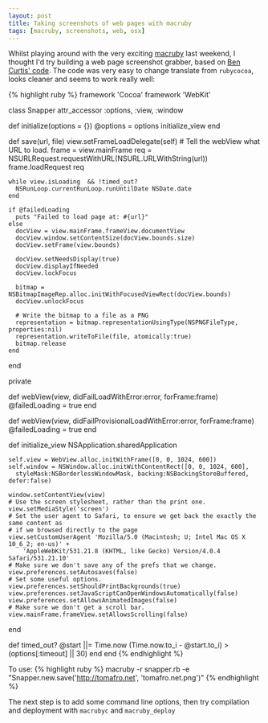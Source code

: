 ```yaml
---
layout: post
title: Taking screenshots of web pages with macruby
tags: [macruby, screenshots, web, osx]
---
```

Whilst playing around with the very exciting [macruby](http://macruby.org) last weekend, I thought I'd try building a web page screenshot grabber, based on [Ben Curtis' code](http://www.bencurtis.com/?p=128).  The code was very easy to change translate from `rubycocoa`, looks cleaner and seems to work really well:

{% highlight ruby %}
framework 'Cocoa'
framework 'WebKit'

class Snapper
  attr_accessor :options, :view, :window
  
  def initialize(options = {})
    @options = options
    initialize_view
  end
  
  def save(url, file)
    view.setFrameLoadDelegate(self)
    # Tell the webView what URL to load.
    frame = view.mainFrame
    req = NSURLRequest.requestWithURL(NSURL.URLWithString(url))
		frame.loadRequest req
    
    while view.isLoading  && !timed_out?
      NSRunLoop.currentRunLoop.runUntilDate NSDate.date
    end
    
    if @failedLoading
      puts "Failed to load page at: #{url}"
    else
      docView = view.mainFrame.frameView.documentView
      docView.window.setContentSize(docView.bounds.size)
      docView.setFrame(view.bounds)
    
      docView.setNeedsDisplay(true)
      docView.displayIfNeeded
      docView.lockFocus
    
      bitmap = NSBitmapImageRep.alloc.initWithFocusedViewRect(docView.bounds)
      docView.unlockFocus

      # Write the bitmap to a file as a PNG
      representation = bitmap.representationUsingType(NSPNGFileType, properties:nil)
      representation.writeToFile(file, atomically:true)
      bitmap.release
    end
  end
  
  private
  
  def webView(view, didFailLoadWithError:error, forFrame:frame)
    @failedLoading = true
  end
  
  def webView(view, didFailProvisionalLoadWithError:error, forFrame:frame)
    @failedLoading = true
  end
  
  def initialize_view
    NSApplication.sharedApplication    
    
    self.view = WebView.alloc.initWithFrame([0, 0, 1024, 600])
    self.window = NSWindow.alloc.initWithContentRect([0, 0, 1024, 600],
      styleMask:NSBorderlessWindowMask, backing:NSBackingStoreBuffered, defer:false)
      
    window.setContentView(view)    
    # Use the screen stylesheet, rather than the print one.
    view.setMediaStyle('screen')
    # Set the user agent to Safari, to ensure we get back the exactly the same content as 
    # if we browsed directly to the page
    view.setCustomUserAgent 'Mozilla/5.0 (Macintosh; U; Intel Mac OS X 10_6_2; en-us)' +
        'AppleWebKit/531.21.8 (KHTML, like Gecko) Version/4.0.4 Safari/531.21.10'
    # Make sure we don't save any of the prefs that we change.
    view.preferences.setAutosaves(false)
    # Set some useful options.
    view.preferences.setShouldPrintBackgrounds(true)
    view.preferences.setJavaScriptCanOpenWindowsAutomatically(false)
    view.preferences.setAllowsAnimatedImages(false)
    # Make sure we don't get a scroll bar.
    view.mainFrame.frameView.setAllowsScrolling(false)
  end
  
  def timed_out?
    @start ||= Time.now
    (Time.now.to_i - @start.to_i) > (options[:timeout] || 30)
  end
end
{% endhighlight %}

To use: 
{% highlight ruby %}
macruby -r snapper.rb -e "Snapper.new.save('http://tomafro.net', 'tomafro.net.png')"
{% endhighlight %}

The next step is to add some command line options, then try compilation and deployment with `macrubyc` and `macruby_deploy`